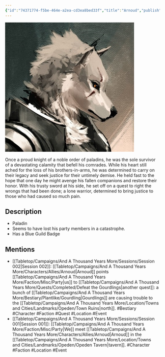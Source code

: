 ```yaml
---
{"id":"74371774-f5be-464e-a2ea-cd3ea8bed33f","title":"Arnoud","publish":true,"date_created":"Sunday, January 15th 2023, 1:28:30 pm","date_modified":"Tuesday, April 2nd 2024, 8:14:20 pm","path":"Tabletop/Campaigns/And A Thousand Years More/Characters/Allies/Arnoud.md","permalink":"/tabletop/campaigns/and-a-thousand-years-more/characters/allies/arnoud/","PassFrontmatter":true}
---
```



![Banner-Arnoud-polaroid.jpg|200](../../../../../Media/IronClaw/Polaroid/Banner-Arnoud-polaroid.jpg)

Once a proud knight of a noble order of paladins, he was the sole survivor of a devastating calamity that befell his comrades. While his heart still ached for the loss of his brothers-in-arms, he was determined to carry on their legacy and seek justice for their untimely demise. He held fast to the hope that one day he might avenge his fallen companions and restore their honor. With his trusty sword at his side, he set off on a quest to right the wrongs that had been done; a lone warrior, determined to bring justice to those who had caused so much pain.

## Description

- Paladin
- Seems to have lost his party members in a catastrophe.
- Has a Blue Guild Badge

## Mentions

- [[Tabletop/Campaigns/And A Thousand Years More/Sessions/Session 002\|Session 002]]: [[Tabletop/Campaigns/And A Thousand Years More/Characters/Allies/Arnoud\|Arnoud]] points [[Tabletop/Campaigns/And A Thousand Years More/Faction/Misc/Party\|us]] to [[Tabletop/Campaigns/And A Thousand Years More/Quests/Completed/Defeat the Gourdlings\|another quest]]: a bunch of [[Tabletop/Campaigns/And A Thousand Years More/Bestiary/Plantlike/Gourdling\|Gourdlings]] are causing trouble to the [[Tabletop/Campaigns/And A Thousand Years More/Location/Towns and Cities/Landmarks/Opeden/Town Ruins\|north]]. #Bestiary #Character #Faction #Quest #Location #Event
- [[Tabletop/Campaigns/And A Thousand Years More/Sessions/Session 001\|Session 001]]: [[Tabletop/Campaigns/And A Thousand Years More/Faction/Misc/Party\|We]] meet [[Tabletop/Campaigns/And A Thousand Years More/Characters/Allies/Arnoud\|Arnoud]] in the [[Tabletop/Campaigns/And A Thousand Years More/Location/Towns and Cities/Landmarks/Opeden/Opeden Tavern\|tavern]]. #Character #Faction #Location #Event

